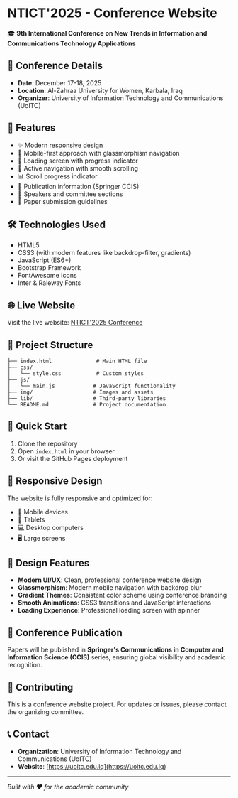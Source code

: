 # NTICT'2025 - Conference Website

🎓 **9th International Conference on New Trends in Information and Communications Technology Applications**

## 📅 Conference Details
- **Date**: December 17-18, 2025
- **Location**: Al-Zahraa University for Women, Karbala, Iraq
- **Organizer**: University of Information Technology and Communications (UoITC)

## 🚀 Features
- ✨ Modern responsive design
- 📱 Mobile-first approach with glassmorphism navigation
- 🎨 Loading screen with progress indicator
- 🔗 Active navigation with smooth scrolling
- 📊 Scroll progress indicator
- 🎯 Publication information (Springer CCIS)
- 👥 Speakers and committee sections
- 📝 Paper submission guidelines

## 🛠️ Technologies Used
- HTML5
- CSS3 (with modern features like backdrop-filter, gradients)
- JavaScript (ES6+)
- Bootstrap Framework
- FontAwesome Icons
- Inter & Raleway Fonts

## 🌐 Live Website
Visit the live website: [NTICT'2025 Conference](https://[username].github.io/ntict2025-conference)

## 📂 Project Structure
```
├── index.html              # Main HTML file
├── css/
│   └── style.css           # Custom styles
├── js/
│   └── main.js            # JavaScript functionality
├── img/                   # Images and assets
├── lib/                   # Third-party libraries
└── README.md              # Project documentation
```

## 🚀 Quick Start
1. Clone the repository
2. Open `index.html` in your browser
3. Or visit the GitHub Pages deployment

## 📱 Responsive Design
The website is fully responsive and optimized for:
- 📱 Mobile devices
- 📱 Tablets
- 💻 Desktop computers
- 🖥️ Large screens

## 🎨 Design Features
- **Modern UI/UX**: Clean, professional conference website design
- **Glassmorphism**: Modern mobile navigation with backdrop blur
- **Gradient Themes**: Consistent color scheme using conference branding
- **Smooth Animations**: CSS3 transitions and JavaScript interactions
- **Loading Experience**: Professional loading screen with spinner

## 📄 Conference Publication
Papers will be published in **Springer's Communications in Computer and Information Science (CCIS)** series, ensuring global visibility and academic recognition.

## 🤝 Contributing
This is a conference website project. For updates or issues, please contact the organizing committee.

## 📞 Contact
- **Organization**: University of Information Technology and Communications (UoITC)
- **Website**: [https://uoitc.edu.iq](https://uoitc.edu.iq)

---
*Built with ❤️ for the academic community*
